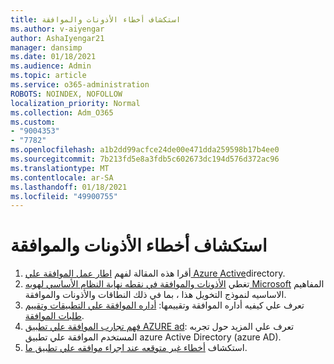 ```yaml
---
title: استكشاف أخطاء الأذونات والموافقة
ms.author: v-aiyengar
author: AshaIyengar21
manager: dansimp
ms.date: 01/18/2021
ms.audience: Admin
ms.topic: article
ms.service: o365-administration
ROBOTS: NOINDEX, NOFOLLOW
localization_priority: Normal
ms.collection: Adm_O365
ms.custom:
- "9004353"
- "7782"
ms.openlocfilehash: a1b2dd99acfce24de00e471dda259598b17b4ee0
ms.sourcegitcommit: 7b213fd5e8a3fdb5c602673dc194d576d372ac96
ms.translationtype: MT
ms.contentlocale: ar-SA
ms.lasthandoff: 01/18/2021
ms.locfileid: "49900755"
---
```

# <a name="troubleshoot-permissions-and-consents"></a>استكشاف أخطاء الأذونات والموافقة

1. أقرا هذه المقالة لفهم [اطار عمل الموافقة علي Azure Active](https://docs.microsoft.com/azure/active-directory/develop/consent-framework)directory.
1. تغطي [الأذونات والموافقة في نقطه نهاية النظام الأساسي لهويه Microsoft](https://docs.microsoft.com/azure/active-directory/develop/v2-permissions-and-consent) المفاهيم الاساسيه لنموذج التخويل هذا ، بما في ذلك النطاقات والأذونات والموافقة.
1. تعرف علي كيفيه أداره الموافقة وتقييمها: [أداره الموافقة علي التطبيقات وتقييم طلبات الموافقة](https://docs.microsoft.com/azure/active-directory/manage-apps/manage-consent-requests#evaluating-a-request-for-tenant-wide-admin-consent).
1. [فهم تجارب الموافقة علي تطبيق AZURE ad](https://docs.microsoft.com/azure/active-directory/develop/application-consent-experience): تعرف علي المزيد حول تجربه المستخدم الموافقة علي تطبيق azure Active Directory (azure AD).
1. استكشاف [أخطاء غير متوقعه عند اجراء موافقه علي تطبيق ما](https://docs.microsoft.com/azure/active-directory/manage-apps/application-sign-in-unexpected-user-consent-error).
